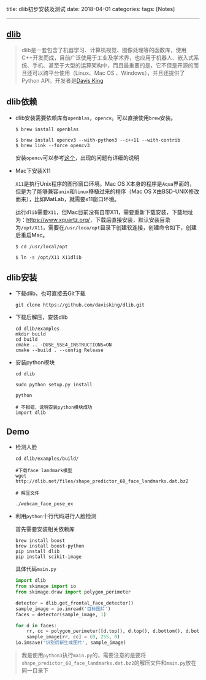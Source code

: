 title: dlib初步安装及测试
date: 2018-04-01 
categories: 
tags: [Notes]

------

## [dlib](http://www.dlib.net/ml.html )

> dlib是一套包含了机器学习、计算机视觉、图像处理等的函数库，使用C++开发而成，目前广泛使用于工业及学术界，也应用于机器人、嵌入式系统、手机、甚至于大型的运算架构中，而且最重要的是，它不但是开源的而且还可以跨平台使用（Linux、Mac OS 、Windows），并且还提供了Python API。开发者是[Davis King]([http://blog.dlib.net] )

## dlib依赖

- dlib安装需要依赖库有`openblas`，`opencv`。可以直接使用`brew`安装。

  ```
  $ brew install openblas

  $ brew install opencv3 --with-python3 --c++11 --with-contrib
  $ brew link --force opencv3
  ```

  安装`opencv`可以参考[这个](https://gravityjack.com/news/opencv-python-3-homebrew/)，出现的问题有详细的说明

- Mac下安装X11

  `X11`是执行Unix程序的图形窗口环境。Mac OS X本身的程序是`Aqua`界面的，但是为了能够兼容`unix`和`linux`移植过来的程序（Mac OS X由BSD-UNIX修改而来），比如MatLab，就需要x11窗口环境。

  运行`dlib`需要`X11`，但Mac目前没有自带X11，需要重新下载安装，下载地址为：<https://www.xquartz.org/>，下载后直接安装，默认安装目录为`/opt/X11`，需要在`/usr/loca/opt`目录下创建软连接，创建命令如下，创建后重启Mac。

  ```
  $ cd /usr/local/opt

  $ ln -s /opt/X11 X11dlib
  ```

## dlib安装

- 下载dlib，也可直接去Git下载	

  ```
  git clone https://github.com/davisking/dlib.git
  ```

- 下载后解压，安装dlib

  ```
  cd dlib/examples
  mkdir build
  cd build
  cmake .. -DUSE_SSE4_INSTRUCTIONS=ON
  cmake --build . --config Release
  ```

- 安装python模块

  ```
  cd dlib

  sudo python setup.py install

  python

  # 不报错，说明安装python模块成功
  import dlib
  ```

## Demo

- 检测人脸

    ```
  cd dlib/examples/build/

  #下载face landmark模型
  wget http://dlib.net/files/shape_predictor_68_face_landmarks.dat.bz2

  # 解压文件

  ./webcam_face_pose_ex
    ```


- 利用`python`十行代码进行人脸检测

  首先需要安装相关依赖库

  ```
  brew install boost
  brew install boost-python
  pip install dlib
  pip install scikit-image
  ```

  具体代码`main.py`

  ```python
  import dlib
  from skimage import io
  from skimage.draw import polygon_perimeter

  detector = dlib.get_frontal_face_detector()
  sample_image = io.imread('目标图片')
  faces = detector(sample_image, 1)

  for d in faces:
      rr, cc = polygon_perimeter([d.top(), d.top(), d.bottom(), d.bottom()], [d.right(), d.left(), d.left(), d.right()])
      sample_image[rr, cc] = (0, 255, 0)
  io.imsave('识别后新生成图片', sample_image)
  ```

> 我是使用`python3`执行`main.py`的，需要注意的是要将`shape_predictor_68_face_landmarks.dat.bz2`的解压文件和`main.py`放在同一目录下